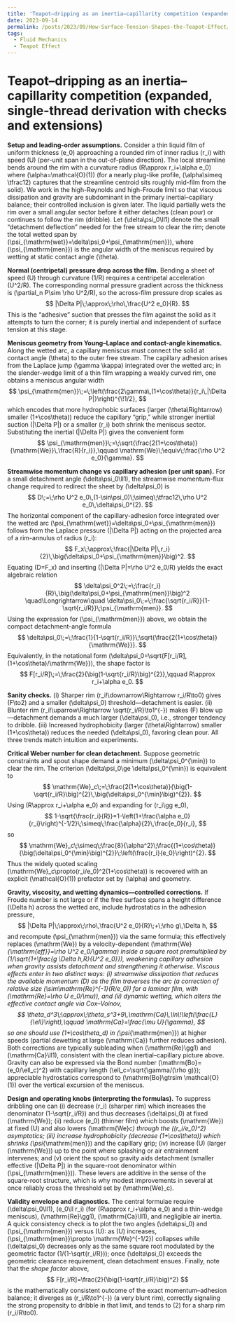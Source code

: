 ```yaml
---
title: 'Teapot–dripping as an inertia–capillarity competition (expanded, single-thread derivation with checks and extensions)'
date: 2023-09-14
permalink: /posts/2023/09/How-Surface-Tension-Shapes-the-Teapot-Effect/
tags:
  - Fluid Mechanics
  - Teapot Effect
---
```


# Teapot–dripping as an inertia–capillarity competition (expanded, single-thread derivation with checks and extensions)

**Setup and leading-order assumptions.** Consider a thin liquid film of uniform thickness \(e_0\) approaching a rounded rim of inner radius \(r_i\) with speed \(U\) (per-unit span in the out-of-plane direction). The local streamline bends around the rim with a curvature radius \(R\approx r_i+\alpha e_0\) where \(\alpha=\mathcal{O}(1)\) (for a nearly plug-like profile, \(\alpha\simeq \tfrac12\) captures that the streamline centroid sits roughly mid-film from the solid). We work in the high-Reynolds and high-Froude limit so that viscous dissipation and gravity are subdominant in the primary inertial–capillary balance; their controlled inclusion is given later. The liquid partially wets the rim over a small angular sector before it either detaches (clean pour) or continues to follow the rim (dribble). Let \(\delta\psi_0\ll1\) denote the small “detachment deflection” needed for the free stream to clear the rim; denote the total wetted span by \(\psi_{\mathrm{wet}}=\delta\psi_0+\psi_{\mathrm{men}}\), where \(\psi_{\mathrm{men}}\) is the angular width of the meniscus required by wetting at static contact angle \(\theta\).

**Normal (centripetal) pressure drop across the film.** Bending a sheet of speed \(U\) through curvature \(1/R\) requires a centripetal acceleration \(U^2/R\). The corresponding normal pressure gradient across the thickness is \(\partial_n P\sim \rho U^2/R\), so the across-film pressure drop scales as
$$
|\Delta P|\;\approx\;\rho\,\frac{U^2 e_0}{R}.
$$
This is the “adhesive” suction that presses the film against the solid as it attempts to turn the corner; it is purely inertial and independent of surface tension at this stage.

**Meniscus geometry from Young–Laplace and contact-angle kinematics.** Along the wetted arc, a capillary meniscus must connect the solid at contact angle \(\theta\) to the outer free stream. The capillary adhesion arises from the Laplace jump \(\gamma \kappa\) integrated over the wetted arc; in the slender-wedge limit of a thin film wrapping a weakly curved rim, one obtains a meniscus angular width
$$
\psi_{\mathrm{men}}\;=\;\left(\frac{2\gamma\,(1+\cos\theta)}{r_i\,|\Delta P|}\right)^{\!1/2},
$$
which encodes that more hydrophobic surfaces (larger \(\theta\Rightarrow\) smaller \(1+\cos\theta\)) reduce the capillary “grip,” while stronger inertial suction \(|\Delta P|\) or a smaller \(r_i\) both shrink the meniscus sector. Substituting the inertial \(|\Delta P|\) gives the convenient form
$$
\psi_{\mathrm{men}}\;=\;\sqrt{\frac{2(1+\cos\theta)}{\mathrm{We}}\,\frac{R}{r_i}},\qquad 
\mathrm{We}\;\equiv\;\frac{\rho U^2 e_0}{\gamma}.
$$

**Streamwise momentum change vs capillary adhesion (per unit span).** For a small detachment angle \(\delta\psi_0\ll1\), the streamwise momentum-flux change required to redirect the sheet by \(\delta\psi_0\) is
$$
D\;=\;\rho U^2 e_0\,(1-\sin\psi_0)\;\simeq\;\tfrac12\,\rho U^2 e_0\,\delta\psi_0^{2}.
$$
The horizontal component of the capillary-adhesion force integrated over the wetted arc \(\psi_{\mathrm{wet}}=\delta\psi_0+\psi_{\mathrm{men}}\) follows from the Laplace pressure \(|\Delta P|\) acting on the projected area of a rim-annulus of radius \(r_i\):
$$
F_x\;\approx\;\frac{|\Delta P|\,r_i}{2}\,\big(\delta\psi_0+\psi_{\mathrm{men}}\big)^2.
$$
Equating \(D=F_x\) and inserting \(|\Delta P|=\rho U^2 e_0/R\) yields the exact algebraic relation
$$
\delta\psi_0^2\;=\;\frac{r_i}{R}\,\big(\delta\psi_0+\psi_{\mathrm{men}}\big)^2
\quad\Longrightarrow\quad
\delta\psi_0\;=\;\frac{\sqrt{r_i/R}}{1-\sqrt{r_i/R}}\;\psi_{\mathrm{men}}.
$$
Using the expression for \(\psi_{\mathrm{men}}\) above, we obtain the compact detachment-angle formula
$$
\delta\psi_0\;=\;\frac{1}{1-\sqrt{r_i/R}}\;\sqrt{\frac{2(1+\cos\theta)}{\mathrm{We}}}.
$$
Equivalently, in the notational form \(\delta\psi_0=\sqrt{F[r_i/R]\,(1+\cos\theta)/\mathrm{We}}\), the shape factor is
$$
F[r_i/R]\;=\;\frac{2}{\big(1-\sqrt{r_i/R}\big)^{2}},\qquad R\approx r_i+\alpha e_0.
$$

**Sanity checks.** (i) Sharper rim \(r_i\!\downarrow\Rightarrow r_i/R\to0\) gives \(F\to2\) and a smaller \(\delta\psi_0\) threshold—detachment is easier. (ii) Blunter rim \(r_i\!\uparrow\Rightarrow \sqrt{r_i/R}\to1^{-}\) makes \(F\) blow up—detachment demands a much larger \(\delta\psi_0\), i.e., stronger tendency to dribble. (iii) Increased hydrophobicity (larger \(\theta\Rightarrow\) smaller \(1+\cos\theta\)) reduces the needed \(\delta\psi_0\), favoring clean pour. All three trends match intuition and experiments.

**Critical Weber number for clean detachment.** Suppose geometric constraints and spout shape demand a minimum \(\delta\psi_0^{\min}\) to clear the rim. The criterion \(\delta\psi_0\ge \delta\psi_0^{\min}\) is equivalent to
$$
\mathrm{We}_c\;=\;\frac{2(1+\cos\theta)}{\big(1-\sqrt{r_i/R}\big)^{2}\,\big(\delta\psi_0^{\min}\big)^{2}}.
$$
Using \(R\approx r_i+\alpha e_0\) and expanding for \(r_i\gg e_0\),
$$
1-\sqrt{\frac{r_i}{R}}=1-\left(1+\frac{\alpha e_0}{r_i}\right)^{-1/2}\;\simeq\;\frac{\alpha}{2}\,\frac{e_0}{r_i},
$$
so
$$
\mathrm{We}_c\;\simeq\;\frac{8}{\alpha^2}\;\frac{(1+\cos\theta)}{\big(\delta\psi_0^{\min}\big)^{2}}\;\left(\frac{r_i}{e_0}\right)^{2}.
$$
Thus the widely quoted scaling \(\mathrm{We}_c\propto(r_i/e_0)^2(1+\cos\theta)\) is recovered with an explicit \(\mathcal{O}(1)\) prefactor set by \(\alpha\) and geometry.

**Gravity, viscosity, and wetting dynamics—controlled corrections.** If Froude number is not large or if the free surface spans a height difference \(\Delta h\) across the wetted arc, include hydrostatics in the adhesion pressure,
$$
|\Delta P|\;\approx\;\rho\,\frac{U^2 e_0}{R}\;+\;\rho g\,\Delta h,
$$
and recompute \(\psi_{\mathrm{men}}\) via the same formula; this effectively replaces \(\mathrm{We}\) by a velocity-dependent \(\mathrm{We}_{\mathrm{eff}}=\rho U^2 e_0/\gamma\) inside a square root premultiplied by \(1/\sqrt{1+\frac{g \Delta h\,R}{U^2 e_0}}\), weakening capillary adhesion when gravity assists detachment and strengthening it otherwise. Viscous effects enter in two distinct ways: (i) streamwise dissipation that reduces the available momentum \(D\) as the film traverses the arc (a correction of relative size \(\sim\mathrm{Re}^{-1}(R/e_0)\) for a laminar film, with \(\mathrm{Re}=\rho U e_0/\mu\)), and (ii) dynamic wetting, which alters the effective contact angle via Cox–Voinov,
$$
\theta_d^3\;\approx\;\theta_s^3+9\,\mathrm{Ca}\,\ln\!\left(\frac{L}{\ell}\right),\qquad \mathrm{Ca}=\frac{\mu U}{\gamma},
$$
so one should use \(1+\cos\theta_d\) in \(\psi_{\mathrm{men}}\) at higher speeds (partial dewetting at large \(\mathrm{Ca}\) further reduces adhesion). Both corrections are typically subleading when \(\mathrm{Re}\gg1\) and \(\mathrm{Ca}\ll1\), consistent with the clean inertial–capillary picture above. Gravity can also be expressed via the Bond number \(\mathrm{Bo}=(e_0/\ell_c)^2\) with capillary length \(\ell_c=\sqrt{\gamma/(\rho g)}\); appreciable hydrostatics correspond to \(\mathrm{Bo}\gtrsim \mathcal{O}(1)\) over the vertical excursion of the meniscus.

**Design and operating knobs (interpreting the formulas).** To suppress dribbling one can (i) decrease \(r_i\) (sharper rim) which increases the denominator \(1-\sqrt{r_i/R}\) and thus decreases \(\delta\psi_0\) at fixed \(\mathrm{We}\); (ii) reduce \(e_0\) (thinner film) which boosts \(\mathrm{We}\) at fixed \(U\) and also lowers \(\mathrm{We}_c\) through the \((r_i/e_0)^2\) asymptotics; (iii) increase hydrophobicity (decrease \(1+\cos\theta\)) which shrinks \(\psi_{\mathrm{men}}\) and the capillary grip; (iv) increase \(U\) (larger \(\mathrm{We}\)) up to the point where splashing or air entrainment intervenes; and (v) orient the spout so gravity aids detachment (smaller effective \(|\Delta P|\) in the square-root denominator within \(\psi_{\mathrm{men}}\)). These levers are additive in the sense of the square-root structure, which is why modest improvements in several at once reliably cross the threshold set by \(\mathrm{We}_c\).

**Validity envelope and diagnostics.** The central formulae require \(\delta\psi_0\ll1\), \(e_0\ll r_i\) (for \(R\approx r_i+\alpha e_0\) and a thin-wedge meniscus), \(\mathrm{Re}\gg1\), \(\mathrm{Ca}\ll1\), and negligible air inertia. A quick consistency check is to plot the two angles \(\delta\psi_0\) and \(\psi_{\mathrm{men}}\) versus \(U\): as \(U\) increases, \(\psi_{\mathrm{men}}\propto \mathrm{We}^{-1/2}\) collapses while \(\delta\psi_0\) decreases only as the same square root modulated by the geometric factor \(1/(1-\sqrt{r_i/R})\); once \(\delta\psi_0\) exceeds the geometric clearance requirement, clean detachment ensues. Finally, note that the *shape factor* above,
$$
F[r_i/R]=\frac{2}{\big(1-\sqrt{r_i/R}\big)^2}
$$
is the mathematically consistent outcome of the exact momentum–adhesion balance; it diverges as \(r_i/R\to1^{-}\) (a very blunt rim), correctly signaling the strong propensity to dribble in that limit, and tends to \(2\) for a sharp rim \(r_i/R\to0\).
